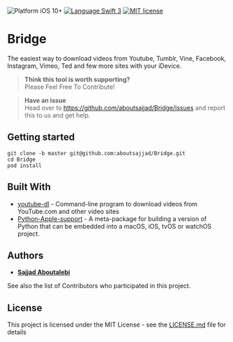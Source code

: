 ![Platform iOS 10+](https://img.shields.io/badge/Platform-iOS%2010%2B-blue.svg)
[![Language Swift 3](https://img.shields.io/badge/Language-Swift%203-orange.svg)](https://developer.apple.com/swift)
[![MIT license](https://img.shields.io/badge/license-MIT-blue.svg)](https://github.com/aboutsajjad/Bridge/blob/master/LICENSE)

# Bridge
The easiest way to download videos from Youtube, Tumblr, Vine, Facebook, Instagram, Vimeo, Ted and few more sites with your iDevice.

> **Think this tool is worth supporting?**  
Please Feel Free To Contribute! 

> **Have an issue**  
Head over to https://github.com/aboutsajjad/Bridge/issues and report this to us and get help.

## Getting started

```shell
git clone -b master git@github.com:aboutsajjad/Bridge.git
cd Bridge
pod install
```

## Built With

* [youtube-dl](https://github.com/rg3/youtube-dl/) - Command-line program to download videos from YouTube.com and other video sites
* [Python-Apple-support](https://github.com/pybee/Python-Apple-support) - A meta-package for building a version of Python that can be embedded into a macOS, iOS, tvOS or watchOS project.

## Authors

* **[Sajjad Aboutalebi](https://github.com/aboutsajjad)**

See also the list of Contributors who participated in this project.

## License

This project is licensed under the MIT License - see the [LICENSE.md](https://github.com/aboutsajjad/Bridge/blob/master/LICENSE) file for details
